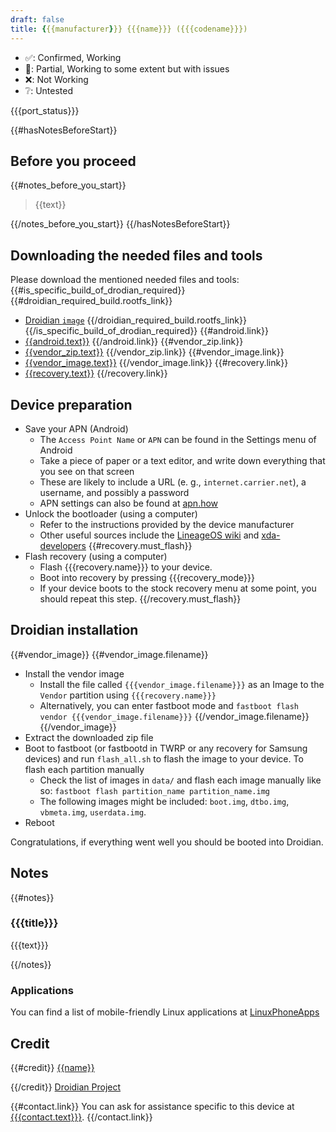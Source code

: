 ```yaml
---
draft: false
title: {{{manufacturer}}} {{{name}}} ({{{codename}}})
---
```


- ✅: Confirmed, Working
- 🧩: Partial, Working to some extent but with issues
- ❌: Not Working
- ❔: Untested

{{{port_status}}}

{{#hasNotesBeforeStart}}
## Before you proceed
{{#notes_before_you_start}}
> {{text}}

{{/notes_before_you_start}}
{{/hasNotesBeforeStart}}

## Downloading the needed files and tools
Please download the mentioned needed files and tools:
{{#is_specific_build_of_drodian_required}}
{{#droidian_required_build.rootfs_link}}
- [Droidian `image`]({{{droidian_required_build.rootfs_link}}})
{{/droidian_required_build.rootfs_link}}
{{/is_specific_build_of_drodian_required}}
{{#android.link}}
- [{{android.text}}]({{{android.link}}})
{{/android.link}}
{{#vendor_zip.link}}
- [{{vendor_zip.text}}]({{{vendor_zip.link}}})
{{/vendor_zip.link}}
{{#vendor_image.link}}
- [{{vendor_image.text}}]({{{vendor_image.link}}})
{{/vendor_image.link}}
{{#recovery.link}}
- [{{recovery.text}}]({{{recovery.link}}})
{{/recovery.link}}

## Device preparation
- Save your APN (Android)
    - The `Access Point Name` or `APN` can be found in the Settings menu of Android
    - Take a piece of paper or a text editor, and write down everything that you see on that screen
    - These are likely to include a URL (e. g., `internet.carrier.net`), a username, and possibly a password
    - APN settings can also be found at [apn.how](http://apn.how/)
- Unlock the bootloader (using a computer)
    - Refer to the instructions provided by the device manufacturer
    - Other useful sources include the [LineageOS wiki](https://wiki.lineageos.org/devices/) and [xda-developers](https://forum.xda-developers.com/)
{{#recovery.must_flash}}
- Flash recovery (using a computer)
    - Flash {{{recovery.name}}} to your device.
    - Boot into recovery by pressing {{{recovery_mode}}}
    - If your device boots to the stock recovery menu at some point, you should repeat this step.
{{/recovery.must_flash}}

## Droidian installation
{{#vendor_image}}
{{#vendor_image.filename}}
- Install the vendor image
    - Install the file called `{{{vendor_image.filename}}}` as an Image to the `Vendor` partition using `{{{recovery.name}}}`
    - Alternatively, you can enter fastboot mode and `fastboot flash vendor {{{vendor_image.filename}}}`
{{/vendor_image.filename}}
{{/vendor_image}}
- Extract the downloaded zip file
- Boot to fastboot (or fastbootd in TWRP or any recovery for Samsung devices) and run `flash_all.sh` to flash the image to your device. To flash each partition manually
    - Check the list of images in `data/` and flash each image manually like so: `fastboot flash partition_name partition_name.img`
    - The following images might be included: `boot.img`, `dtbo.img`, `vbmeta.img`, `userdata.img`.
- Reboot

Congratulations, if everything went well you should be booted into Droidian.

## Notes
{{#notes}}
### {{{title}}}
{{{text}}}

{{/notes}}

### Applications
You can find a list of mobile-friendly Linux applications at [LinuxPhoneApps](https://linuxphoneapps.org/)

## Credit
{{#credit}}
[{{name}}]({{{link}}})

{{/credit}}
[Droidian Project](http://droidian.org/)

{{#contact.link}}
You can ask for assistance specific to this device at [{{{contact.text}}}]({{{contact.link}}}).
{{/contact.link}}
